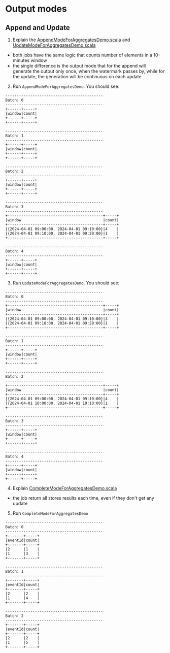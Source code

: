 # Output modes

## Append and Update
1. Explain the [AppendModeForAggregatesDemo.scala](src%2Fmain%2Fscala%2Fcom%2Fwaitingforcode%2FAppendModeForAggregatesDemo.scala) and
[UpdateModeForAggregatesDemo.scala](src%2Fmain%2Fscala%2Fcom%2Fwaitingforcode%2FUpdateModeForAggregatesDemo.scala)
* both jobs have the same logic that counts number of elements in a 10-minutes window
* the single difference is the output mode that for the append will generate the output only once,
  when the watermark passes by, while for the update, the generation will be continuous on each update

2. Run `AppendModeForAggregatesDemo`. You should see:

```
-------------------------------------------
Batch: 0
-------------------------------------------
+------+-----+
|window|count|
+------+-----+
+------+-----+

-------------------------------------------
Batch: 1
-------------------------------------------
+------+-----+
|window|count|
+------+-----+
+------+-----+

-------------------------------------------
Batch: 2
-------------------------------------------
+------+-----+
|window|count|
+------+-----+
+------+-----+

-------------------------------------------
Batch: 3
-------------------------------------------
+------------------------------------------+-----+
|window                                    |count|
+------------------------------------------+-----+
|{2024-04-01 09:00:00, 2024-04-01 09:10:00}|4    |
|{2024-04-01 09:10:00, 2024-04-01 09:20:00}|1    |
+------------------------------------------+-----+

-------------------------------------------
Batch: 4
-------------------------------------------
+------+-----+
|window|count|
+------+-----+
+------+-----+
```

3. Run `UpdateModeForAggregatesDemo`. You should see:

```
-------------------------------------------
Batch: 0
-------------------------------------------
+------------------------------------------+-----+
|window                                    |count|
+------------------------------------------+-----+
|{2024-04-01 09:00:00, 2024-04-01 09:10:00}|3    |
|{2024-04-01 09:10:00, 2024-04-01 09:20:00}|1    |
+------------------------------------------+-----+

-------------------------------------------
Batch: 1
-------------------------------------------
+------+-----+
|window|count|
+------+-----+
+------+-----+

-------------------------------------------
Batch: 2
-------------------------------------------
+------------------------------------------+-----+
|window                                    |count|
+------------------------------------------+-----+
|{2024-04-01 09:00:00, 2024-04-01 09:10:00}|4    |
|{2024-04-01 10:00:00, 2024-04-01 10:10:00}|1    |
+------------------------------------------+-----+

-------------------------------------------
Batch: 3
-------------------------------------------
+------+-----+
|window|count|
+------+-----+
+------+-----+

-------------------------------------------
Batch: 4
-------------------------------------------
+------+-----+
|window|count|
+------+-----+
+------+-----+
```

4. Explain [CompleteModeForAggregatesDemo.scala](src%2Fmain%2Fscala%2Fcom%2Fwaitingforcode%2FCompleteModeForAggregatesDemo.scala)
* the job return all stores results each time, even if they don't get any update

5. Run `CompleteModeForAggregatesDemo`
```
-------------------------------------------
Batch: 0
-------------------------------------------
+-------+-----+
|eventId|count|
+-------+-----+
|2      |1    |
|1      |3    |
+-------+-----+

-------------------------------------------
Batch: 1
-------------------------------------------
+-------+-----+
|eventId|count|
+-------+-----+
|2      |2    |
|1      |4    |
+-------+-----+

-------------------------------------------
Batch: 2
-------------------------------------------
+-------+-----+
|eventId|count|
+-------+-----+
|2      |2    |
|1      |5    |
+-------+-----+
```